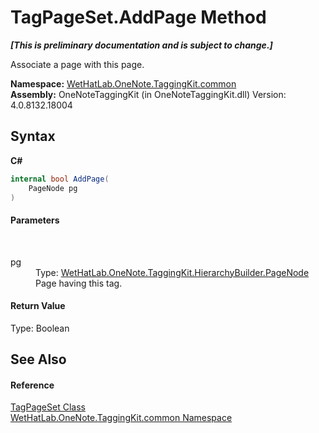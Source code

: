 # TagPageSet.AddPage Method 
 _**\[This is preliminary documentation and is subject to change.\]**_

Associate a page with this page.

**Namespace:**&nbsp;<a href="bcdbab9c-63d1-48a4-6937-af53fb8d9a55">WetHatLab.OneNote.TaggingKit.common</a><br />**Assembly:**&nbsp;OneNoteTaggingKit (in OneNoteTaggingKit.dll) Version: 4.0.8132.18004

## Syntax

**C#**<br />
``` C#
internal bool AddPage(
	PageNode pg
)
```


#### Parameters
&nbsp;<dl><dt>pg</dt><dd>Type: <a href="0d8ed3e9-a495-7ffc-8e7a-1b49391c2657">WetHatLab.OneNote.TaggingKit.HierarchyBuilder.PageNode</a><br />Page having this tag.</dd></dl>

#### Return Value
Type: Boolean<br />

## See Also


#### Reference
<a href="8abe04f4-0682-74c0-5557-fa48d6eff35f">TagPageSet Class</a><br /><a href="bcdbab9c-63d1-48a4-6937-af53fb8d9a55">WetHatLab.OneNote.TaggingKit.common Namespace</a><br />
